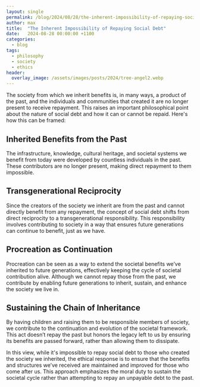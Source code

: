 ```yaml
---
layout: single
permalink: /blog/2024/08/28/the-inherent-impossibility-of-repaying-social-debt
author: max
title:  "The Inherent Impossibility of Repaying Social Debt"
date:   2024-08-28 00:00:00 +1100
categories:
  - blog
tags:
  - philosophy
  - society
  - ethics
header:
  overlay_image: /assets/images/posts/2024/tree-angel2.webp
---
```


The society from which we inherit benefits is, in many ways, a product of the past, and the individuals and communities that created it are no longer present to receive repayment. This raises an important philosophical point about the nature of social debt and how it can or cannot be repaid. Here's how this can be framed:

## Inherited Benefits from the Past

The infrastructure, knowledge, cultural heritage, and societal systems we benefit from today were developed by countless individuals in the past. These contributors are no longer present, making direct repayment to them impossible.

## Transgenerational Reciprocity

Since the creators of the society we inherit are from the past and cannot directly benefit from any repayment, the concept of social debt shifts from direct reciprocity to a transgenerational responsibility. This responsibility involves contributing to society in a way that ensures future generations can continue to benefit, just as we have.

## Procreation as Continuation

Procreation can be seen as a way to extend the societal benefits we’ve inherited to future generations, effectively keeping the cycle of societal contribution alive. Although we cannot repay those from the past, we contribute by enabling future generations to inherit, sustain, and enhance the society we live in.

## Sustaining the Chain of Inheritance

By having children and raising them to be responsible members of society, we contribute to the continuation and evolution of the societal framework. This act doesn’t repay the past but honors the legacy left to us by ensuring its benefits are passed forward, rather than allowing them to dissipate.

In this view, while it's impossible to repay social debt to those who created the society we inherited, the ethical response is to ensure that the benefits and structures we’ve received are maintained and improved for those who come after us. This approach emphasizes the moral duty to sustain the societal cycle rather than attempting to repay an unpayable debt to the past.
